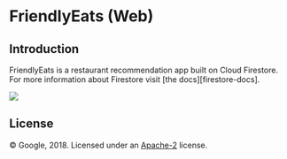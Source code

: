 # FriendlyEats (Web)

## Introduction

FriendlyEats is a restaurant recommendation app built on Cloud Firestore.
For more information about Firestore visit [the docs][firestore-docs].


<img src="docs/finished_image.png" />


## License

© Google, 2018. Licensed under an [Apache-2](./LICENSE) license.
